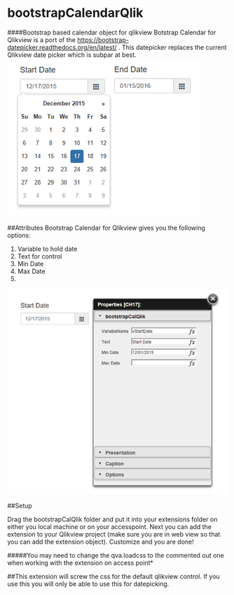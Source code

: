 # bootstrapCalendarQlik
####Bootstrap based calendar object for qlikview
Botstrap Calendar for Qlikview is a port of the https://bootstrap-datepicker.readthedocs.org/en/latest/ . This datepicker replaces the current Qlikview date picker which is subpar at best. 
![Main](/images/main.PNG)

##Attributes
Bootstrap Calendar for Qlikview gives you the following options:

1. Variable to hold date
2. Text for control
3. Min Date
4. Max Date
5. 
![Main](/images/control.PNG)



##Setup

Drag the bootstrapCalQlik folder and put it into your extensions folder on either you local machine or on your accesspoint. 
Next you can add the extension to your Qlikview project (make sure you are in web view so that you can add the extension object).
Customize and you are done!

#####You may need to change the qva.loadcss to the commented out one when working with the extension on access point*

##This extension will screw the css for the default qlikview control. If you use this you will only be able to use this for datepicking.

